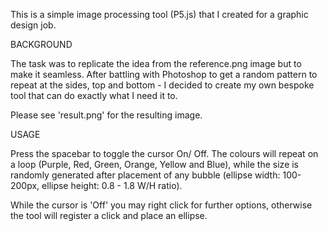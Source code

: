 This is a simple image processing tool (P5.js) that I created for a graphic design job.

BACKGROUND 

The task was to replicate the idea from the reference.png image but to make it seamless.
After battling with Photoshop to get a random pattern to repeat at the sides, top and bottom - I decided to create my own bespoke tool that can do exactly what I need it to.

Please see 'result.png' for the resulting image.

USAGE

Press the spacebar to toggle the cursor On/ Off.
The colours will repeat on a loop (Purple, Red, Green, Orange, Yellow and Blue), 
while the size is randomly generated after placement of any bubble (ellipse width: 100-200px, ellipse height: 0.8 - 1.8 W/H ratio).

While the cursor is 'Off' you may right click for further options, otherwise the tool will register a click and place an ellipse.

